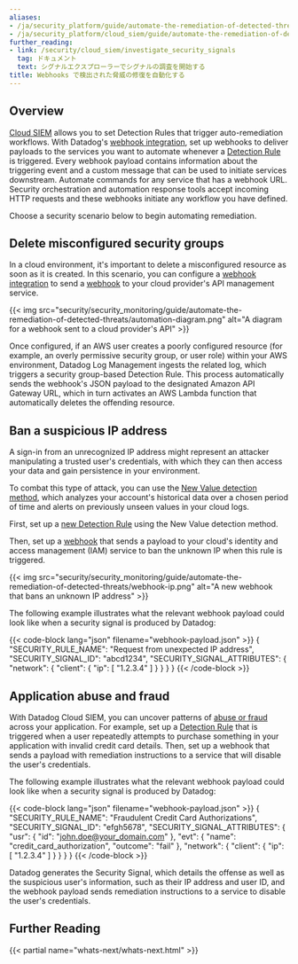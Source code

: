 ```yaml
---
aliases:
- /ja/security_platform/guide/automate-the-remediation-of-detected-threats/
- /ja/security_platform/cloud_siem/guide/automate-the-remediation-of-detected-threats/
further_reading:
- link: /security/cloud_siem/investigate_security_signals
  tag: ドキュメント
  text: シグナルエクスプローラーでシグナルの調査を開始する
title: Webhooks で検出された脅威の修復を自動化する
---
```


## Overview

[Cloud SIEM][1] allows you to set Detection Rules that trigger auto-remediation workflows. With Datadog's [webhook integration][2], set up webhooks to deliver payloads to the services you want to automate whenever a [Detection Rule][3] is triggered. Every webhook payload contains information about the triggering event and a custom message that can be used to initiate services downstream. Automate commands for any service that has a webhook URL. Security orchestration and automation response tools accept incoming HTTP requests and these webhooks initiate any workflow you have defined.

Choose a security scenario below to begin automating remediation.

## Delete misconfigured security groups

In a cloud environment, it's important to delete a misconfigured resource as soon as it is created. In this scenario, you can configure a [webhook integration][2] to send a [webhook][2] to your cloud provider's API management service.

{{< img src="security/security_monitoring/guide/automate-the-remediation-of-detected-threats/automation-diagram.png" alt="A diagram for a webhook sent to a cloud provider's API" >}}

Once configured, if an AWS user creates a poorly configured resource (for example, an overly permissive security group, or user role) within your AWS environment, Datadog Log Management ingests the related log, which triggers a security group-based Detection Rule. This process automatically sends the webhook's JSON payload to the designated Amazon API Gateway URL, which in turn activates an AWS Lambda function that automatically deletes the offending resource.

## Ban a suspicious IP address

A sign-in from an unrecognized IP address might represent an attacker manipulating a trusted user's credentials, with which they can then access your data and gain persistence in your environment.

To combat this type of attack, you can use the [New Value detection method][4], which analyzes your account's historical data over a chosen period of time and alerts on previously unseen values in your cloud logs.

First, set up a [new Detection Rule][5] using the New Value detection method.

Then, set up a [webhook][2] that sends a payload to your cloud's identity and access management (IAM) service to ban the unknown IP when this rule is triggered.

{{< img src="security/security_monitoring/guide/automate-the-remediation-of-detected-threats/webhook-ip.png" alt="A new webhook that bans an unknown IP address" >}}

The following example illustrates what the relevant webhook payload could look like when a security signal is produced by Datadog:

{{< code-block lang="json" filename="webhook-payload.json" >}}
{
  "SECURITY_RULE_NAME": "Request from unexpected IP address",
  "SECURITY_SIGNAL_ID": "abcd1234",
  "SECURITY_SIGNAL_ATTRIBUTES": {
    "network": {
      "client": {
        "ip": [
          "1.2.3.4"
        ]
      }
    }
  }
}
{{< /code-block >}}

## Application abuse and fraud

With Datadog Cloud SIEM, you can uncover patterns of [abuse or fraud][6] across your application. For example, set up a [Detection Rule][7] that is triggered when a user repeatedly attempts to purchase something in your application with invalid credit card details. Then, set up a webhook that sends a payload with remediation instructions to a service that will disable the user's credentials.

The following example illustrates what the relevant webhook payload could look like when a security signal is produced by Datadog:

{{< code-block lang="json" filename="webhook-payload.json" >}}
{
  "SECURITY_RULE_NAME": "Fraudulent Credit Card Authorizations",
  "SECURITY_SIGNAL_ID": "efgh5678",
  "SECURITY_SIGNAL_ATTRIBUTES": {
    "usr": {
      "id": "john.doe@your_domain.com"
    },
    "evt": {
      "name": "credit_card_authorization",
      "outcome": "fail"
    },
    "network": {
      "client": {
        "ip": [
          "1.2.3.4"
        ]
      }
    }
  }
}
{{< /code-block >}}

Datadog generates the Security Signal, which details the offense as well as the suspicious user's information, such as their IP address and user ID, and the webhook payload sends remediation instructions to a service to disable the user's credentials.

## Further Reading

{{< partial name="whats-next/whats-next.html" >}}

[1]: /ja/security/cloud_siem/
[2]: https://app.datadoghq.com/account/settings#integrations/webhooks
[3]: /ja/security/detection_rules/
[4]: https://www.datadoghq.com/blog/new-term-detection-method-datadog/
[5]: /ja/security/cloud_siem/log_detection_rules/?tab=threshold#new-value
[6]: https://www.datadoghq.com/blog/detect-abuse-of-functionality-with-datadog/
[7]: /ja/security/cloud_siem/log_detection_rules/?tab=threshold#define-a-search-query